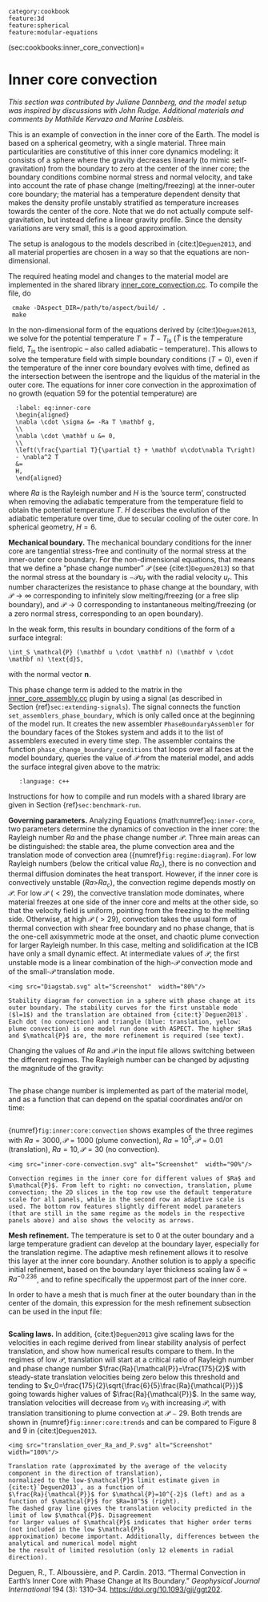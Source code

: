 ```{tags}
category:cookbook
feature:3d
feature:spherical
feature:modular-equations
```

(sec:cookbooks:inner_core_convection)=
# Inner core convection

*This section was contributed by Juliane Dannberg, and the model setup was
inspired by discussions with John Rudge. Additional materials and comments by
Mathilde Kervazo and Marine Lasbleis.*

This is an example of convection in the inner core of the Earth. The model is
based on a spherical geometry, with a single material. Three main
particularities are constitutive of this inner core dynamics modeling: it
consists of a sphere where the gravity decreases linearly (to mimic
self-gravitation) from the boundary to zero at the center of the inner core;
the boundary conditions combine normal stress and normal velocity, and take
into account the rate of phase change (melting/freezing) at the inner-outer
core boundary; the material has a temperature dependent density that makes the
density profile unstably stratified as temperature increases towards the
center of the core. Note that we do not actually compute self-gravitation, but
instead define a linear gravity profile. Since the density variations are very
small, this is a good approximation.

The setup is analogous to the models described in {cite:t}`Deguen2013`,
and all material properties are chosen in a way so that the
equations are non-dimensional.

The required heating model and changes to the material model are implemented
in the shared library [inner_core_convection.cc](https://github.com/geodynamics/aspect/blob/main/cookbooks/inner_core_convection/inner_core_convection.cc).
To compile the file, do

     cmake -DAspect_DIR=/path/to/aspect/build/ .
     make

In the non-dimensional form of the equations derived by {cite:t}`Deguen2013`,
we solve for the potential temperature
$T = \tilde{T}-T_{\text{is}}$ ($\tilde{T}$ is the temperature field,
$T_{\text{is}}$ the isentropic &ndash; also called adiabatic &ndash;
temperature). This allows to solve the temperature field with simple boundary
conditions ($T=0$), even if the temperature of the inner core boundary evolves
with time, defined as the intersection between the isentrope and the liquidus
of the material in the outer core. The equations for inner core convection in
the approximation of no growth (equation 59 for the potential temperature) are
```{math}
  :label: eq:inner-core
  \begin{aligned}
  \nabla \cdot \sigma &= -Ra T \mathbf g,
  \\
  \nabla \cdot \mathbf u &= 0,
  \\
  \left(\frac{\partial T}{\partial t} + \mathbf u\cdot\nabla T\right)
  - \nabla^2 T
  &=
  H,
  \end{aligned}
```
where $Ra$ is the Rayleigh number and $H$ is the
&rsquo;source term&rsquo;, constructed when removing the adiabatic temperature
from the temperature field to obtain the potential temperature $T$. $H$
describes the evolution of the adiabatic temperature over time, due to
secular cooling of the outer core. In spherical geometry, $H=6$.

**Mechanical boundary.** The mechanical boundary conditions for the inner core
are tangential stress-free and continuity of the normal stress at the
inner-outer core boundary. For the non-dimensional equations, that means that
we define a &ldquo;phase change number&rdquo; $\mathcal{P}$ (see {cite:t}`Deguen2013`) so that the normal stress at the
boundary is $-\mathcal{P} u_r$ with the radial velocity $u_r$. This number
characterizes the resistance to phase change at the boundary, with
$\mathcal{P}\rightarrow\infty$ corresponding to infinitely slow
melting/freezing (or a free slip boundary), and $\mathcal{P}\rightarrow0$
corresponding to instantaneous melting/freezing (or a zero normal stress,
corresponding to an open boundary).

In the weak form, this results in boundary conditions of the form of a surface
integral:
```{math}
\int_S \mathcal{P} (\mathbf u \cdot \mathbf n) (\mathbf v \cdot \mathbf n) \text{d}S,
```
with the normal vector $\mathbf n$.

This phase change term is added to the matrix in the
[inner_core_assembly.cc](https://github.com/geodynamics/aspect/blob/main/cookbooks/inner_core_convection/inner_core_assembly.cc) plugin by using a
signal (as described in Section&nbsp;{ref}`sec:extending-signals`). The
signal connects the function `set_assemblers_phase_boundary`, which is only
called once at the beginning of the model run. It creates the new assembler
`PhaseBoundaryAssembler` for the boundary faces of the Stokes system and adds
it to the list of assemblers executed in every time step. The assembler
contains the function `phase_change_boundary_conditions` that loops over all
faces at the model boundary, queries the value of $\mathcal{P}$ from the
material model, and adds the surface integral given above to the matrix:

```{literalinclude} ../inner_core_assembly.cc
   :language: c++
```

Instructions for how to compile and run models with a shared library are given
in Section&nbsp;{ref}`sec:benchmark-run`.

**Governing parameters.** Analyzing
Equations&nbsp;{math:numref}`eq:inner-core`, two
parameters determine the dynamics of convection in the inner core: the
Rayleigh number $Ra$ and the phase change number $\mathcal{P}$. Three main
areas can be distinguished: the stable area, the plume convection area and the
translation mode of convection area ({numref}`fig:regime:diagram`). For low Rayleigh
numbers (below the critical value $Ra_c$), there is no convection and thermal
diffusion dominates the heat transport. However, if the inner core is
convectively unstable ($Ra$\>$Ra_c$), the convection regime depends mostly on
$\mathcal{P}$. For low $\mathcal{P}$ ($<29$), the convective translation mode
dominates, where material freezes at one side of the inner core and melts at
the other side, so that the velocity field is uniform, pointing from the
freezing to the melting side. Otherwise, at high $\mathcal{P}$ ($>29$),
convection takes the usual form of thermal convection with shear free boundary
and no phase change, that is the one-cell axisymmetric mode at the onset, and
chaotic plume convection for larger Rayleigh number. In this case, melting and
solidification at the ICB have only a small dynamic effect. At intermediate
values of $\mathcal{P}$, the first unstable mode is a linear combination of the high-$\mathcal{P}$
convection mode and of the small-$\mathcal{P}$ translation mode.

```{figure-md} fig:regime:diagram
<img src="Diagstab.svg" alt="Screenshot"  width="80%"/>

Stability diagram for convection in a sphere with phase change at its outer boundary. The stability curves for the first unstable mode ($l=1$) and the translation are obtained from {cite:t}`Deguen2013`. Each dot (no convection) and triangle (blue: translation, yellow: plume convection) is one model run done with ASPECT. The higher $Ra$ and $\mathcal{P}$ are, the more refinement is required (see text).
```

Changing the values of $Ra$ and $\mathcal{P}$ in the input file allows
switching between the different regimes. The Rayleigh number can be changed by
adjusting the magnitude of the gravity:

```{literalinclude} inner_core_traction.part.2.prm
```

The phase change number is implemented as part of the material model, and as a
function that can depend on the spatial coordinates and/or on time:

```{literalinclude} inner_core_traction.part.1.prm
```

{numref}`fig:inner:core:convection` shows examples of the three regimes with
$Ra=3000, \mathcal{P}=1000$ (plume convection), $Ra=10^5, \mathcal{P}=0.01$
(translation), $Ra=10, \mathcal{P}=30$ (no convection).

```{figure-md} fig:inner:core:convection
<img src="inner-core-convection.svg" alt="Screenshot"  width="90%"/>

Convection regimes in the inner core for different values of $Ra$ and $\mathcal{P}$. From left to right: no convection, translation, plume convection; the 2D slices in the top row use the default temperature scale for all panels, while in the second row an adaptive scale is used. The bottom row features slightly different model parameters (that are still in the same regime as the models in the respective panels above) and also shows the velocity as arrows.
```

**Mesh refinement.** The temperature is set to 0 at the outer boundary and a
large temperature gradient can develop at the boundary layer, especially for
the translation regime. The adaptive mesh refinement allows it to resolve this
layer at the inner core boundary. Another solution is to apply a specific
initial refinement, based on the boundary layer thickness scaling law
$\delta \propto Ra^{-0.236}$, and to refine specifically the uppermost part of
the inner core.

In order to have a mesh that is much finer at the outer boundary than in the
center of the domain, this expression for the mesh refinement subsection can
be used in the input file:

```{literalinclude} inner_core_traction.part.3.prm
```

**Scaling laws.** In addition, {cite:t}`Deguen2013`
give scaling laws for the velocities in each regime derived from linear
stability analysis of perfect translation, and show how numerical results
compare to them. In the regimes of low $\mathcal{P}$, translation will start
at a critical ratio of Rayleigh number and phase change number
$\frac{Ra}{\mathcal{P}}=\frac{175}{2}$ with steady-state translation
velocities being zero below this threshold and tending to
$v_0=\frac{175}{2}\sqrt{\frac{6}{5}\frac{Ra}{\mathcal{P}}}$ going towards
higher values of $\frac{Ra}{\mathcal{P}}$. In the same way, translation
velocities will decrease from $v_0$ with increasing $\mathcal{P}$, with
translation transitioning to plume convection at $\mathcal{P}\sim29$. Both
trends are shown in {numref}`fig:inner:core:trends` and can be compared to Figure&nbsp;8
and 9 in {cite:t}`Deguen2013`.

```{figure-md} fig:inner:core:trends
<img src="translation_over_Ra_and_P.svg" alt="Screenshot"  width="100%"/>

Translation rate (approximated by the average of the velocity component in the direction of translation),
normalized to the low-$\mathcal{P}$ limit estimate given in {cite:t}`Deguen2013`, as a function of
$\frac{Ra}{\mathcal{P}}$ for $\mathcal{P}=10^{-2}$ (left) and as a function of $\mathcal{P}$ for $Ra=10^5$ (right).
The dashed gray line gives the translation velocity predicted in the limit of low $\mathcal{P}$. Disagreement
for larger values of $\mathcal{P}$ indicates that higher order terms (not included in the low $\mathcal{P}$
approximation) become important. Additionally, differences between the analytical and numerical model might
be the result of limited resolution (only 12 elements in radial direction).
```

Deguen, R., T. Alboussi&egrave;re, and P. Cardin. 2013. &ldquo;Thermal
Convection in Earth&rsquo;s Inner Core with Phase Change at Its
Boundary.&rdquo; *Geophysical Journal International* 194 (3): 1310&ndash;34.
<https://doi.org/10.1093/gji/ggt202>.
